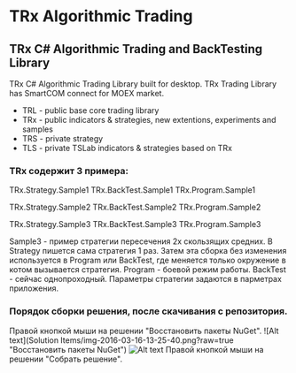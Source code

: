 ﻿# TRx Algorithmic Trading
## TRx C# Algorithmic Trading and BackTesting Library
TRx C# Algorithmic Trading Library built for desktop.
TRx Trading Library has SmartCOM connect for MOEX market. 

-	TRL - public base core trading library
-	TRx - public indicators & strategies, new extentions, experiments and samples
-	TRS - private strategy
-	TLS - private TSLab indicators & strategies based on TRx

### TRx содержит 3 примера:

TRx.Strategy.Sample1
TRx.BackTest.Sample1
TRx.Program.Sample1

TRx.Strategy.Sample2
TRx.BackTest.Sample2
TRx.Program.Sample2

TRx.Strategy.Sample3
TRx.BackTest.Sample3
TRx.Program.Sample3

Sample3 - пример стратегии пересечения 2х скользящих средних.
В Strategy пишется сама стратегия 1 раз. 
Затем эта сборка без изменения используется в Program или BackTest,
где меняется только окружение в котом вызывается стратегия.
Program - боевой режим работы.
BackTest - сейчас однопроходный.
Параметры стратегии задаются в парметрах приложения.

### Порядок сборки решения, после скачивания с репозитория.
Правой кнопкой мыши на решении "Восстановить пакеты NuGet".
![Alt text](Solution Items/img-2016-03-16-13-25-40.png?raw=true "Восстановить пакеты NuGet")
![Alt text](https://github.com/wouldyougo/TRx/blob/master/Solution%20Items/img-2016-03-16-13-25-40.png "Восстановить пакеты NuGet")
Правой кнопкой мыши на решении "Собрать решение".
